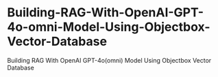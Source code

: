 # Building-RAG-With-OpenAI-GPT-4o-omni-Model-Using-Objectbox-Vector-Database
Building RAG With OpenAI GPT-4o(omni) Model Using Objectbox Vector Database
